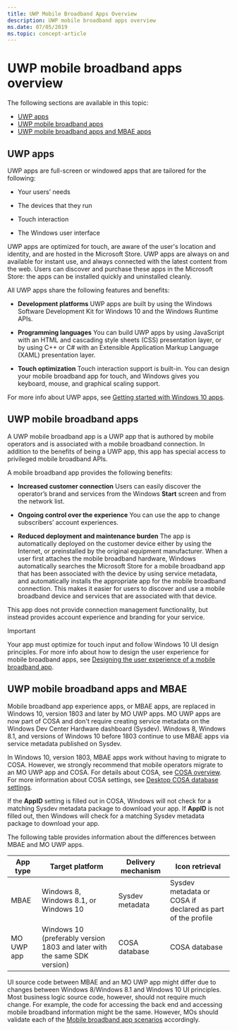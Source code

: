 ```yaml
---
title: UWP Mobile Broadband Apps Overview
description: UWP mobile broadband apps overview
ms.date: 07/05/2019
ms.topic: concept-article
---
```


# UWP mobile broadband apps overview

The following sections are available in this topic:

- [UWP apps](#uwp-apps)
- [UWP mobile broadband apps](#uwp-mobile-broadband-apps)
- [UWP mobile broadband apps and MBAE apps](#uwp-mobile-broadband-apps-and-mbae)

## UWP apps

UWP apps are full-screen or windowed apps that are tailored for the following:

-   Your users’ needs

-   The devices that they run

-   Touch interaction

-   The Windows user interface

UWP apps are optimized for touch, are aware of the user's location and identity, and are hosted in the Microsoft Store. UWP apps are always on and available for instant use, and always connected with the latest content from the web. Users can discover and purchase these apps in the Microsoft Store: the apps can be installed quickly and uninstalled cleanly.

All UWP apps share the following features and benefits:

-   **Development platforms** UWP apps are built by using the Windows Software Development Kit for Windows 10 and the Windows Runtime APIs.

-   **Programming languages** You can build UWP apps by using JavaScript with an HTML and cascading style sheets (CSS) presentation layer, or by using C++ or C# with an Extensible Application Markup Language (XAML) presentation layer.

-   **Touch optimization** Touch interaction support is built-in. You can design your mobile broadband app for touch, and Windows gives you keyboard, mouse, and graphical scaling support.

For more info about UWP apps, see [Getting started with Windows 10 apps](/windows/uwp/get-started/).

## UWP mobile broadband apps


A UWP mobile broadband app is a UWP app that is authored by mobile operators and is associated with a mobile broadband connection. In addition to the benefits of being a UWP app, this app has special access to privileged mobile broadband APIs.

A mobile broadband app provides the following benefits:

-   **Increased customer connection** Users can easily discover the operator’s brand and services from the Windows **Start** screen and from the network list.

-   **Ongoing control over the experience** You can use the app to change subscribers’ account experiences.

-   **Reduced deployment and maintenance burden** The app is automatically deployed on the customer device either by using the Internet, or preinstalled by the original equipment manufacturer. When a user first attaches the mobile broadband hardware, Windows automatically searches the Microsoft Store for a mobile broadband app that has been associated with the device by using service metadata, and automatically installs the appropriate app for the mobile broadband connection. This makes it easier for users to discover and use a mobile broadband device and services that are associated with that device.

This app does not provide connection management functionality, but instead provides account experience and branding for your service.

> [!IMPORTANT]
> Your app must optimize for touch input and follow Windows 10 UI design principles. For more info about how to design the user experience for mobile broadband apps, see [Designing the user experience of a mobile broadband app](designing-the-user-experience-of-a-mobile-broadband-app.md).

## UWP mobile broadband apps and MBAE

Mobile broadband app experience apps, or MBAE apps, are replaced in Windows 10, version 1803 and later by MO UWP apps. MO UWP apps are now part of COSA and don't require creating service metadata on the Windows Dev Center Hardware dashboard (Sysdev). Windows 8, Windows 8.1, and versions of Windows 10 before 1803 continue to use MBAE apps via service metadata published on Sysdev. 

In Windows 10, version 1803, MBAE apps work without having to migrate to COSA. However, we strongly recommend that mobile operators migrate to an MO UWP app and COSA. For details about COSA, see [COSA overview](cosa-overview.md). For more information about COSA settings, see [Desktop COSA database settings](desktop-cosa-database-settings.md).

If the **AppID** setting is filled out in COSA, Windows will not check for a matching Sysdev metadata package to download your app. If **AppID** is not filled out, then Windows will check for a matching Sysdev metadata package to download your app.

The following table provides information about the differences between MBAE and MO UWP apps.

|  App type | Target platform | Delivery mechanism | Icon retrieval |
| --- | --- | --- | --- |
| MBAE | Windows 8, Windows 8.1, or Windows 10 | Sysdev metadata | Sysdev metadata or COSA if declared as part of the profile | 
| MO UWP app | Windows 10 (preferably version 1803 and later with the same SDK version) | COSA database | COSA database |

UI source code between MBAE and an MO UWP app might differ due to changes between Windows 8/Windows 8.1 and Windows 10 UI principles. Most business logic source code, however, should not require much change. For example, the code for accessing the back end and accessing mobile broadband information might be the same. However, MOs should validate each of the [Mobile broadband app scenarios](./account-management.md) accordingly.
